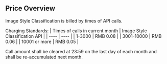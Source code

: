 ## Price Overview<br>
Image Style Classification is billed by times of API calls.

Charging Standards:
|  Times of calls in current month   | Image Style Classification API  |
|  ----  | ----  |
| 1-3000  | RMB 0.08 |
| 3001-10000  | RMB 0.06 |
| 10001 or more | RMB 0.05 |

Call amount shall be cleared at 23:59 on the last day of each month and shall be re-accumulated next month.

